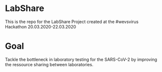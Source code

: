 # LabShare

This is the repo for the LabShare Project created at the #wevsvirus Hackathon 20.03.2020-22.03.2020

# Goal

Tackle the bottleneck in laboratory testing for the SARS-CoV-2 by improving the ressource sharing between laboratories.
